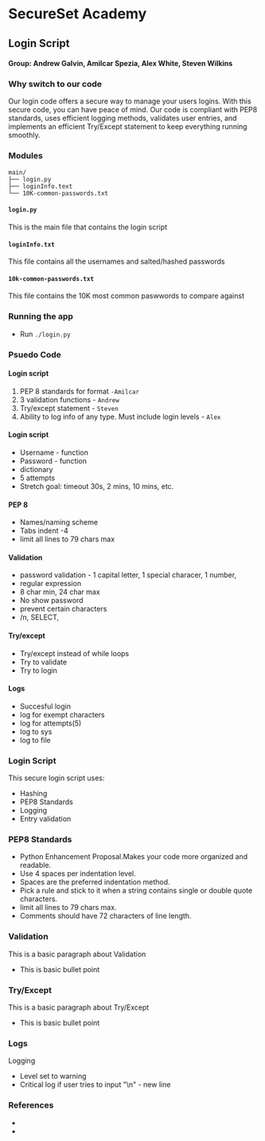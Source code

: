 SecureSet Academy
=================================================

## Login Script

#### Group: Andrew Galvin, Amilcar Spezia, Alex White, Steven Wilkins

### Why switch to our code
Our login code offers a secure way to manage your users logins. With this secure code, you can have peace of mind. Our code is compliant with PEP8 standards, uses efficient logging methods, validates user entries, and implements an efficient Try/Except statement to keep everything running smoothly.

### Modules
```
main/
├── login.py
├── loginInfo.text
└── 10K-common-passwords.txt
```
#### `login.py`
This is the main file that contains the login script

#### `loginInfo.txt`
This file contains all the usernames and salted/hashed passwords

#### `10k-common-passwords.txt`
This file contains the 10K most common paswwords to compare against

### Running the app

* Run `./login.py`

### Psuedo Code

#### Login script
1. PEP 8 standards for format `-Amilcar`
2. 3 validation functions - `Andrew`
3. Try/except statement - `Steven`
4. Ability to log info of any type. Must include login levels - `Alex`

#### Login script
* Username - function
* Password - function
* dictionary
* 5 attempts
* Stretch goal: timeout 30s, 2 mins, 10 mins, etc.

#### PEP 8
* Names/naming scheme
* Tabs indent -4
* limit all lines to 79 chars max

#### Validation
* password validation - 1 capital letter, 1 special characer, 1 number,
* regular expression
* 8 char min, 24 char max
* No show password
* prevent certain characters
* /n, SELECT,

#### Try/except
* Try/except instead of while loops
* Try to validate
* Try to login

#### Logs
* Succesful login
* log for exempt characters
* log for attempts(5)
* log to sys
* log to file

### Login Script
This secure login script uses:
* Hashing
* PEP8 Standards
* Logging
* Entry validation


### PEP8 Standards
* Python Enhancement Proposal.Makes your code more organized and readable. 
* Use 4 spaces per indentation level.
* Spaces are the preferred indentation method.
* Pick a rule and stick to it when a string contains single or double quote characters.
* limit all lines to 79 chars max.
* Comments should have 72 characters of line length. 

### Validation
This is a basic paragraph about Validation
* This is basic bullet point

### Try/Except
This is a basic paragraph about Try/Except
* This is basic bullet point

### Logs
Logging 
* Level set to warning
* Critical log if user tries to input "\n" - new line

### References
* 
* 
